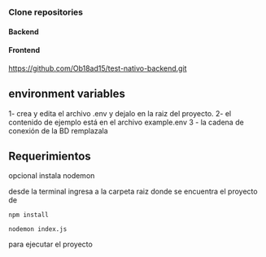 ### Clone repositories

#### Backend
#### Frontend

https://github.com/Ob18ad15/test-nativo-backend.git

## environment variables

1- crea y edita el archivo .env y dejalo en la raiz del proyecto.
2- el contenido de ejemplo está en el archivo example.env
3 - la cadena de conexión de la BD remplazala <Password>

## Requerimientos 
opcional instala nodemon

desde la terminal ingresa a la carpeta raiz donde se encuentra el proyecto de
```
npm install

nodemon index.js
```
para ejecutar el proyecto
